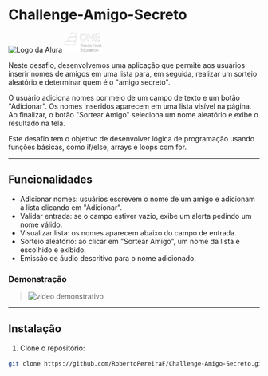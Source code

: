 # Challenge-Amigo-Secreto

![Logo da Alura](https://www.alura.com.br/assets/img/alura-logo.svg) ![logoone](assets/ONE.png)

Neste desafio, desenvolvemos uma aplicação que permite aos usuários inserir nomes de amigos em uma lista para, em seguida, realizar um sorteio aleatório e determinar quem é o "amigo secreto".

O usuário adiciona nomes por meio de um campo de texto e um botão "Adicionar". Os nomes inseridos aparecem em uma lista visível na página. Ao finalizar, o botão "Sortear Amigo" seleciona um nome aleatório e exibe o resultado na tela.

Este desafio tem o objetivo de desenvolver lógica de programação usando funções básicas, como if/else, arrays e loops com for.

---

## Funcionalidades

- Adicionar nomes: usuários escrevem o nome de um amigo e adicionam à lista clicando em "Adicionar".
- Validar entrada: se o campo estiver vazio, exibe um alerta pedindo um nome válido.
- Visualizar lista: os nomes aparecem abaixo do campo de entrada.
- Sorteio aleatório: ao clicar em "Sortear Amigo", um nome da lista é escolhido e exibido.
- Emissão de áudio descritivo para o nome adicionado.

### Demonstração

 
> ![vídeo demonstrativo](assets/video.gif)

---

## Instalação

1. Clone o repositório:

```bash
git clone https://github.com/RobertoPereiraF/Challenge-Amigo-Secreto.git
